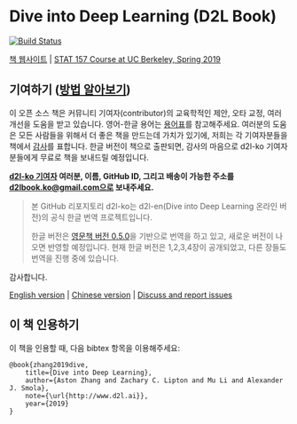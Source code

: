 # Dive into Deep Learning (D2L Book)

[![Build Status](http://ci.d2l.ai/job/ko/job/master/badge/icon)](http://ci.d2l.ai/job/ko/job/master/)

[책 웹사이트](http://ko.d2l.ai/) | [STAT 157 Course at UC Berkeley, Spring 2019](http://courses.d2l.ai/berkeley-stat-157/index.html)

## 기여하기 ([방법 알아보기](http://ko.d2l.ai/chapter_appendix/how-to-contribute.html))

이 오픈 소스 책은 커뮤니티 기여자(contributor)의 교육학적인 제안, 오타 교정, 여러 개선을 도움을 받고 있습니다. 영어-한글 용어는 [용어표](https://github.com/d2l-ai/d2l-ko/blob/master/TERMINOLOGY.md)를 참고해주세요. 여러분의 도움은 모든 사람들을 위해서 더 좋은 책을 만드는데 가치가 있기에, 저희는 각 기여자분들을 책에서 [감사](https://ko.d2l.ai/chapter_preface/preface.html#%EA%B0%90%EC%82%AC%EC%9D%98-%EA%B8%80)를 표합니다. 한글 버전이 책으로 출판되면, 감사의 마음으로 d2l-ko 기여자분들에게 무료로 책을 보내드릴 예정입니다.

**[d2l-ko 기여자](https://github.com/d2l-ai/d2l-ko/graphs/contributors) 여러분, 이름, GitHub ID, 그리고 배송이 가능한 주소를 d2lbook.ko@gmail.com으로 보내주세요.**

>  본 GitHub 리포지토리 d2l-ko는 d2l-en(Dive into Deep Learning 온라인 버전)의 공식 한글 번역 프로젝트입니다. 
>
>  한글 버전은 [영문책 버전 0.5.0](https://github.com/d2l-ai/d2l-en/releases/tag/v0.5.0)을 기반으로 번역을 하고 있고, 새로운 버전이 나오면 반영할 예정입니다. 현재 한글 버전은 1,2,3,4장이 공개되었고, 다른 장들도 번역을 진행 중에 있습니다.

감사합니다.

[English version](https://github.com/d2l-ai/d2l-en) | [Chinese version](https://github.com/d2l-ai/d2l-zh) | [Discuss and report issues](https://github.com/d2l-ai/d2l-ko/issues/)

## 이 책 인용하기

이 책을 인용할 때, 다음 bibtex 항목을 이용해주세요:

```
@book{zhang2019dive,
    title={Dive into Deep Learning},
    author={Aston Zhang and Zachary C. Lipton and Mu Li and Alexander J. Smola},
    note={\url{http://www.d2l.ai}},
    year={2019}
}
```

